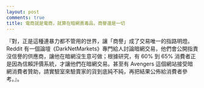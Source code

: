 ```yaml
---
layout: post
comments: true
title: 電商就是電商，就算在暗網賣毒品，商譽還是一切
---
```




『對，正是這種連暴力都不管用的世界，讓「商譽」成了交易唯一的指路明燈。Reddit 有一個論壇《DarkNetMarkets》專門給人討論暗網交易，他們會公開指責沒信譽的供應商，讓他在暗網沒生意可做；根據研究，有 60% 到 65% 消費者正是因為信賴評價系統，才讓他們在暗網交易。甚至有 Avengers 這個網站接受暗網消費者贊助，請實驗室來驗賣家的貨到底純不純，再把結果公佈給消費者參考。』。



